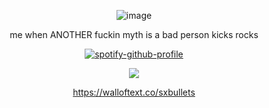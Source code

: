<div align="center">

![image](https://i.pinimg.com/736x/97/7e/18/977e189c7d6f616ae0218b578b9b83b6.jpg)

me when ANOTHER fuckin myth is a bad person kicks rocks

[![spotify-github-profile](https://spotify-github-profile.kittinanx.com/api/view?uid=31usv2agjy2dc2ibjpln5faphf7y&cover_image=true&theme=natemoo-re&show_offline=false&background_color=121212&interchange=false&bar_color=ADD8E6&bar_color_cover=false)](https://github.com/kittinan/spotify-github-profile)


![](https://komarev.com/ghpvc/?username=HeavenPiercehim&+color=blue&label=POISENED)

https://walloftext.co/sxbullets

</div>


